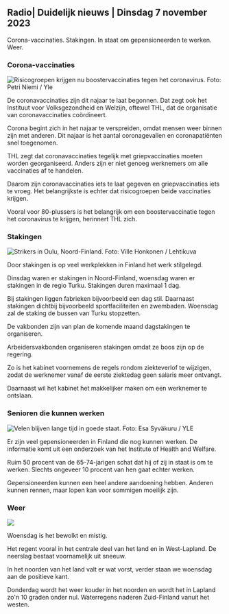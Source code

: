## Radio\| Duidelijk nieuws \| Dinsdag 7 november 2023

Corona-vaccinaties. Stakingen. In staat om gepensioneerden te werken. Weer.

### Corona-vaccinaties

![Risicogroepen krijgen nu boostervaccinaties tegen het coronavirus. Foto: Petri Niemi / Yle](https://images.cdn.yle.fi/image/upload/c_crop,h_2266,w_4027,x_0,y_0/ar_1.7777777777777777,c_fill,g_faces,h_675,w_1200/dpr_1.0/q_auto:eco/f_auto/fl_lossy/v1675253861/39-99789363046bc0166b4)

De coronavaccinaties zijn dit najaar te laat begonnen. Dat zegt ook het Instituut voor Volksgezondheid en Welzijn, oftewel THL, dat de organisatie van coronavaccinaties coördineert.

Corona begint zich in het najaar te verspreiden, omdat mensen weer binnen zijn met anderen. Dit najaar is het aantal coronagevallen en coronapatiënten snel toegenomen.

THL zegt dat coronavaccinaties tegelijk met griepvaccinaties moeten worden georganiseerd. Anders zijn er niet genoeg werknemers om alle vaccinaties af te handelen.

Daarom zijn coronavaccinaties iets te laat gegeven en griepvaccinaties iets te vroeg. Het belangrijkste is echter dat risicogroepen beide vaccinaties krijgen.

Vooral voor 80-plussers is het belangrijk om een boostervaccinatie tegen het coronavirus te krijgen, herinnert THL zich.

### Stakingen

![Strikers in Oulu, Noord-Finland. Foto: Ville Honkonen / Lehtikuva](https://images.cdn.yle.fi/image/upload/c_crop,h_2880,w_5120,x_0,y_533/ar_1.7777777777777777,c_fill,g_faces,h_675,w_1200/dpr_1.0/q_auto:eco/f_auto/fl_lossy/v1699368229/39-11968696549f7933eb81)

Door stakingen is op veel werkplekken in Finland het werk stilgelegd.

Dinsdag waren er stakingen in Noord-Finland, woensdag waren er stakingen in de regio Turku. Stakingen duren maximaal 1 dag.

Bij stakingen liggen fabrieken bijvoorbeeld een dag stil. Daarnaast stakingen dichtbij bijvoorbeeld sportfaciliteiten en zwembaden. Woensdag zal de staking de bussen van Turku stopzetten.

De vakbonden zijn van plan de komende maand dagstakingen te organiseren.

Arbeidersvakbonden organiseren stakingen omdat ze boos zijn op de regering.

Zo is het kabinet voornemens de regels rondom ziekteverlof te wijzigen, zodat de werknemer vanaf de eerste ziektedag geen salaris meer ontvangt.

Daarnaast wil het kabinet het makkelijker maken om een werknemer te ontslaan.

### Senioren die kunnen werken

![Velen blijven lange tijd in goede staat. Foto: Esa Syväkuru / YLE](https://images.cdn.yle.fi/image/upload/c_crop,h_3375,w_6000,x_0,y_47/ar_1.7777777777777777,c_fill,g_faces,h_675,w_1200/dpr_1.0/q_auto:eco/f_auto/fl_lossy/v1568642672/39-5915475d7f9625891ee)

Er zijn veel gepensioneerden in Finland die nog kunnen werken. De informatie komt uit een onderzoek van het Institute of Health and Welfare.

Ruim 50 procent van de 65-74-jarigen schat dat hij of zij in staat is om te werken. Slechts ongeveer 10 procent van hen gaat echter werken.

Gepensioneerden kunnen een heel andere aandoening hebben. Anderen kunnen rennen, maar lopen kan voor sommigen moeilijk zijn.

### Weer

![](https://images.cdn.yle.fi/image/upload/c_crop,h_1080,w_1919,x_0,y_0/ar_1.7777777777777777,c_fill,g_faces,h_675,w_1200/dpr_1.0/q_auto:eco/f_auto/fl_lossy/v1699373925/39-1197270654a63406a4f5)

Woensdag is het bewolkt en mistig.

Het regent vooral in het centrale deel van het land en in West-Lapland. De neerslag bestaat voornamelijk uit sneeuw.

In het noorden van het land valt er wat vorst, verder staan we woensdag aan de positieve kant.

Donderdag wordt het weer kouder in het noorden en wordt het in Lapland zo'n 10 graden onder nul. Waterregens naderen Zuid-Finland vanuit het westen.